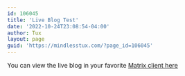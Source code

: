 ```yaml
---
id: 106045
title: 'Live Blog Test'
date: '2022-10-24T23:08:54-04:00'
author: Tux
layout: page
guid: 'https://mindlesstux.com/?page_id=106045'
---
```


<matrix-live div-roomname="entry-title" homeserver="https://matrix.org" initial-load="60" room="!MkaISVnKfTigEJszLX:mindlesstux.com">  
</matrix-live>

<script crossorigin="anonymous" integrity="sha512-+mCmSlBpa1bF0npQzdpxFWIyJaFbVdEcuyET6FtmHmlXIacQjN/vQs1paCsMlVHHZ2ltD2VTHy3fLFhXQu0AMA==" referrerpolicy="no-referrer" src="https://cdnjs.cloudflare.com/ajax/libs/marked/4.1.1/marked.min.js"></script>

<script crossorigin="anonymous" integrity="sha512-yucm4wm2T2mZNzxtKGWQLTsMAGI+KNFRLsfFDNO9SqdMn9eauAORCybt1UnXRAAlrxJoFpdLSR9lhfuCKx22kQ==" referrerpolicy="no-referrer" src="https://cdnjs.cloudflare.com/ajax/libs/markdown-it/13.0.1/markdown-it.js"></script>

<script crossorigin="anonymous" integrity="sha512-CX7sDOp7UTAq+i1FYIlf9Uo27x4os+kGeoT7rgwvY+4dmjqV0IuE/Bl5hVsjnQPQiTOhAX1O2r2j5bjsFBvv/A==" referrerpolicy="no-referrer" src="https://cdnjs.cloudflare.com/ajax/libs/jquery/3.6.1/jquery.js"></script>

<link href="https://mindlesstux.com/matrix-live/matrix-live.css" rel="stylesheet" type="text/css"></link><script src="https://mindlesstux.com/matrix-live-redo.js?=125h6789a234"></script>

You can view the live blog in your favorite [Matrix client here](https://matrix.to/#/#mtg-live-blog:matrix.org)